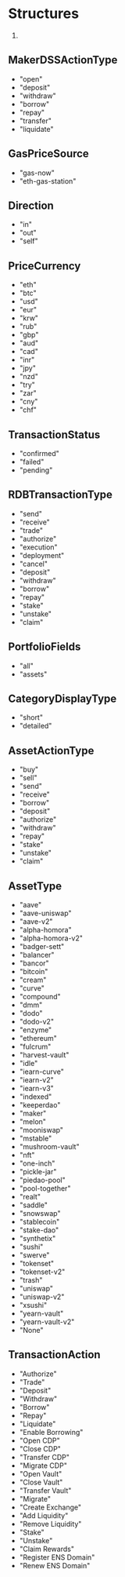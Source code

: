 # Structures

1. 
## MakerDSSActionType

* "open"
* "deposit"
* "withdraw"
* "borrow"
* "repay"
* "transfer"
* "liquidate"

## GasPriceSource

* "gas-now"
* "eth-gas-station"

## Direction

* "in"
* "out"
* "self"

## PriceCurrency

* "eth"
* "btc"
* "usd"
* "eur"
* "krw"
* "rub"
* "gbp"
* "aud"
* "cad"
* "inr"
* "jpy"
* "nzd"
* "try"
* "zar"
* "cny"
* "chf"

## TransactionStatus

* "confirmed"
* "failed"
* "pending"

## RDBTransactionType

* "send"
* "receive"
* "trade"
* "authorize"
* "execution"
* "deployment"
* "cancel"
* "deposit"
* "withdraw"
* "borrow"
* "repay"
* "stake"
* "unstake"
* "claim"

## PortfolioFields

* "all"
* "assets"

## CategoryDisplayType

* "short"
* "detailed"

## AssetActionType

* "buy"
* "sell"
* "send"
* "receive"
* "borrow"
* "deposit"
* "authorize"
* "withdraw"
* "repay"
* "stake"
* "unstake"
* "claim"

## AssetType

* "aave"
* "aave-uniswap"
* "aave-v2"
* "alpha-homora"
* "alpha-homora-v2"
* "badger-sett"
* "balancer"
* "bancor"
* "bitcoin"
* "cream"
* "curve"
* "compound"
* "dmm"
* "dodo"
* "dodo-v2"
* "enzyme"
* "ethereum"
* "fulcrum"
* "harvest-vault"
* "idle"
* "iearn-curve"
* "iearn-v2"
* "iearn-v3"
* "indexed"
* "keeperdao"
* "maker"
* "melon"
* "mooniswap"
* "mstable"
* "mushroom-vault"
* "nft"
* "one-inch"
* "pickle-jar"
* "piedao-pool"
* "pool-together"
* "realt"
* "saddle"
* "snowswap"
* "stablecoin"
* "stake-dao"
* "synthetix"
* "sushi"
* "swerve"
* "tokenset"
* "tokenset-v2"
* "trash"
* "uniswap"
* "uniswap-v2"
* "xsushi"
* "yearn-vault"
* "yearn-vault-v2"
* "None"

## TransactionAction

* "Authorize"
* "Trade"
* "Deposit"
* "Withdraw"
* "Borrow"
* "Repay"
* "Liquidate"
* "Enable Borrowing"
* "Open CDP"
* "Close CDP"
* "Transfer CDP"
* "Migrate CDP"
* "Open Vault"
* "Close Vault"
* "Transfer Vault"
* "Migrate"
* "Create Exchange"
* "Add Liquidity"
* "Remove Liquidity"
* "Stake"
* "Unstake"
* "Claim Rewards"
* "Register ENS Domain"
* "Renew ENS Domain"

